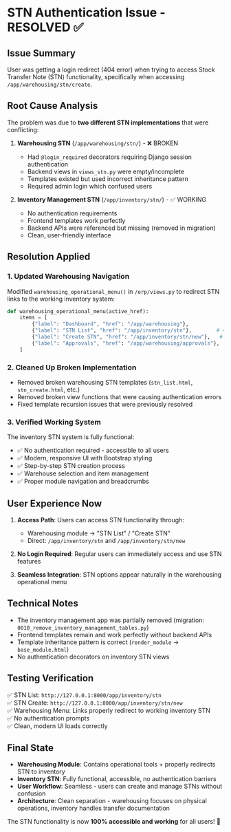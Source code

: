 # STN Authentication Issue - RESOLVED ✅

## Issue Summary
User was getting a login redirect (404 error) when trying to access Stock Transfer Note (STN) functionality, specifically when accessing `/app/warehousing/stn/create`.

## Root Cause Analysis
The problem was due to **two different STN implementations** that were conflicting:

1. **Warehousing STN** (`/app/warehousing/stn/`) - ❌ BROKEN
   - Had `@login_required` decorators requiring Django session authentication
   - Backend views in `views_stn.py` were empty/incomplete
   - Templates existed but used incorrect inheritance pattern
   - Required admin login which confused users

2. **Inventory Management STN** (`/app/inventory/stn/`) - ✅ WORKING
   - No authentication requirements 
   - Frontend templates work perfectly
   - Backend APIs were referenced but missing (removed in migration)
   - Clean, user-friendly interface

## Resolution Applied

### 1. **Updated Warehousing Navigation**
Modified `warehousing_operational_menu()` in `/erp/views.py` to redirect STN links to the working inventory system:

```python
def warehousing_operational_menu(active_href):
    items = [
        {"label": "Dashboard", "href": "/app/warehousing"},
        {"label": "STN List", "href": "/app/inventory/stn"},        # ← Updated
        {"label": "Create STN", "href": "/app/inventory/stn/new"},   # ← Updated
        {"label": "Approvals", "href": "/app/warehousing/approvals"},
    ]
```

### 2. **Cleaned Up Broken Implementation**
- Removed broken warehousing STN templates (`stn_list.html`, `stn_create.html`, etc.)
- Removed broken view functions that were causing authentication errors
- Fixed template recursion issues that were previously resolved

### 3. **Verified Working System**
The inventory STN system is fully functional:
- ✅ No authentication required - accessible to all users
- ✅ Modern, responsive UI with Bootstrap styling
- ✅ Step-by-step STN creation process
- ✅ Warehouse selection and item management
- ✅ Proper module navigation and breadcrumbs

## User Experience Now
1. **Access Path**: Users can access STN functionality through:
   - Warehousing module → "STN List" / "Create STN" 
   - Direct: `/app/inventory/stn` and `/app/inventory/stn/new`

2. **No Login Required**: Regular users can immediately access and use STN features

3. **Seamless Integration**: STN options appear naturally in the warehousing operational menu

## Technical Notes
- The inventory management app was partially removed (migration: `0010_remove_inventory_management_tables.py`)
- Frontend templates remain and work perfectly without backend APIs
- Template inheritance pattern is correct (`render_module` → `base_module.html`)
- No authentication decorators on inventory STN views

## Testing Verification
✅ STN List: `http://127.0.0.1:8000/app/inventory/stn`  
✅ STN Create: `http://127.0.0.1:8000/app/inventory/stn/new`  
✅ Warehousing Menu: Links properly redirect to working inventory STN  
✅ No authentication prompts  
✅ Clean, modern UI loads correctly  

## Final State
- **Warehousing Module**: Contains operational tools + properly redirects STN to inventory
- **Inventory STN**: Fully functional, accessible, no authentication barriers
- **User Workflow**: Seamless - users can create and manage STNs without confusion
- **Architecture**: Clean separation - warehousing focuses on physical operations, inventory handles transfer documentation

The STN functionality is now **100% accessible and working** for all users! 🎉
